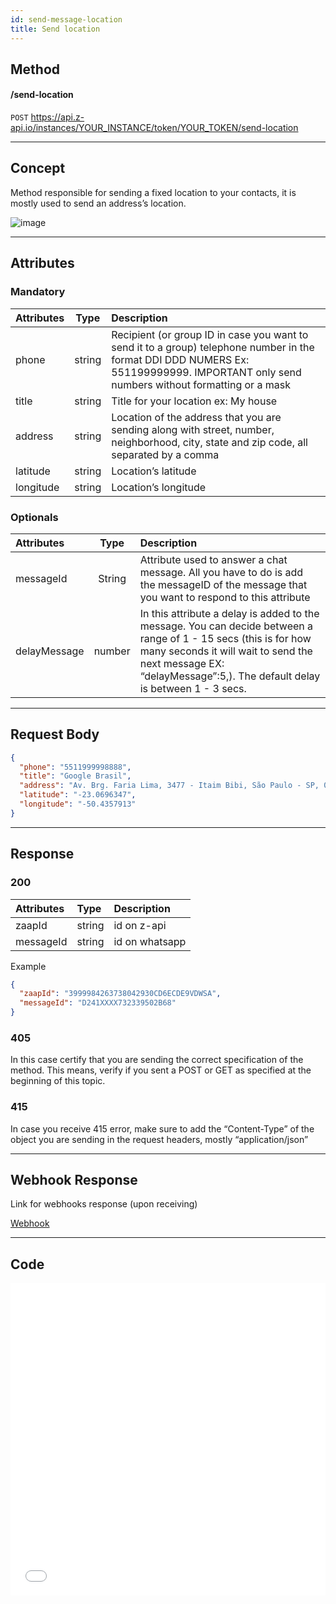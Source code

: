```yaml
---
id: send-message-location
title: Send location 
---
```


## Method 

#### /send-location

`POST` https://api.z-api.io/instances/YOUR_INSTANCE/token/YOUR_TOKEN/send-location

---

## Concept

Method responsible for sending a fixed location to your contacts, it is mostly used to send an address’s location. 

![image](../../../../../img/SendingLocation.jpeg)

---

## Attributes

### Mandatory

| Attributes | Type | Description |
| :-- | :-: | :-- |
| phone | string | Recipient (or group ID in case you want to send it to a group) telephone number in the format DDI DDD NUMERS Ex: 551199999999. IMPORTANT  only send numbers without formatting or a mask  |
| title | string | Title for your location ex: My house |
| address | string | Location of the address that you are sending along with street, number, neighborhood, city, state and zip code, all separated by a comma |
| latitude | string | Location’s latitude  |
| longitude | string | Location’s longitude  |

### Optionals 

| Attributes | Type | Description |
| :-- | :-: | :-- |
| messageId | String | Attribute used to answer a chat message. All you have to do is add the messageID of the message that you want to respond to this attribute |
| delayMessage | number | In this attribute a delay is added to the message. You can decide between a range of 1 - 15 secs (this is for how many seconds it will wait to send the next message EX: “delayMessage”:5,). The default delay is between 1 - 3 secs. |

---

## Request Body

```json
{
  "phone": "5511999998888",
  "title": "Google Brasil",
  "address": "Av. Brg. Faria Lima, 3477 - Itaim Bibi, São Paulo - SP, 04538-133",
  "latitude": "-23.0696347",
  "longitude": "-50.4357913"
}
```

---

## Response

### 200

| Attributes | Type   | Description      |
| :-------- | :----- | :------------- |
| zaapId    | string | id on z-api    |
| messageId | string | id on whatsapp |

Example 

```json
{
  "zaapId": "3999984263738042930CD6ECDE9VDWSA",
  "messageId": "D241XXXX732339502B68"
}
```

### 405

In this case certify that you are sending the correct specification of the method. This means, verify if you sent a POST or GET as specified at the beginning of this topic.

### 415

In case you receive 415 error, make sure to add the “Content-Type” of the object you are sending in the request headers, mostly “application/json”

---

## Webhook Response

Link for webhooks response (upon receiving)

[Webhook](../webhooks/on-message-received#example-of-localization-return)

---

## Code

<iframe src="//api.apiembed.com/?source=https://raw.githubusercontent.com/Z-API/z-api-docs/main/json-examples/send-location.json&targets=all" frameborder="0" scrolling="no" width="100%" height="500px" seamless></iframe>
